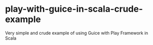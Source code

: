 # play-with-guice-in-scala-crude-example
Very simple and crude example of using Guice with Play Framework in Scala
